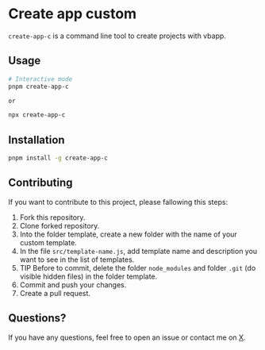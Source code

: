 # Create app custom

`` create-app-c `` is a command line tool to create projects with vbapp.

## Usage

```bash
# Interactive mode
pnpm create-app-c

or 

npx create-app-c
```

## Installation

```bash
pnpm install -g create-app-c
```

## Contributing

If you want to contribute to this project, please fallowing this steps:

1. Fork this repository.
2. Clone forked repository.
3. Into the folder template, create a new folder with the name of your custom template.
4. In the file ``src/template-name.js``, add template name and description you want to see in the list of templates.
5. TIP Before to commit, delete the folder ``node_modules`` and folder ``.git`` (do visible hidden files) in the folder template.
6. Commit and push your changes.
7. Create a pull request.

## Questions?

If you have any questions, feel free to open an issue or contact me on [X](https://x.com/victorbejas).
